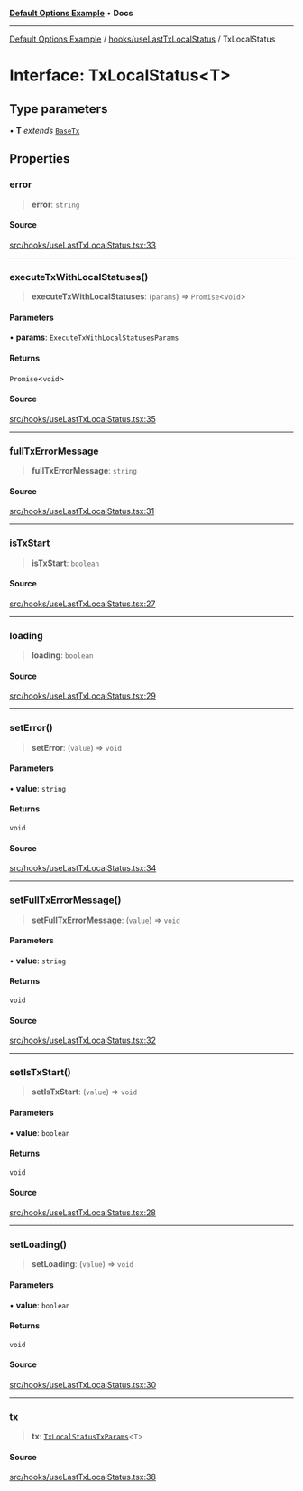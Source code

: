 [**Default Options Example**](../../../README.md) • **Docs**

***

[Default Options Example](../../../modules.md) / [hooks/useLastTxLocalStatus](../README.md) / TxLocalStatus

# Interface: TxLocalStatus\<T\>

## Type parameters

• **T** *extends* [`BaseTx`](../../../web3/adapters/types/type-aliases/BaseTx.md)

## Properties

### error

> **error**: `string`

#### Source

[src/hooks/useLastTxLocalStatus.tsx:33](https://github.com/bgd-labs/fe-shared/blob/022d31eeb7e61eeffe2ddf65992458f822122ffc/src/hooks/useLastTxLocalStatus.tsx#L33)

***

### executeTxWithLocalStatuses()

> **executeTxWithLocalStatuses**: (`params`) => `Promise`\<`void`\>

#### Parameters

• **params**: `ExecuteTxWithLocalStatusesParams`

#### Returns

`Promise`\<`void`\>

#### Source

[src/hooks/useLastTxLocalStatus.tsx:35](https://github.com/bgd-labs/fe-shared/blob/022d31eeb7e61eeffe2ddf65992458f822122ffc/src/hooks/useLastTxLocalStatus.tsx#L35)

***

### fullTxErrorMessage

> **fullTxErrorMessage**: `string`

#### Source

[src/hooks/useLastTxLocalStatus.tsx:31](https://github.com/bgd-labs/fe-shared/blob/022d31eeb7e61eeffe2ddf65992458f822122ffc/src/hooks/useLastTxLocalStatus.tsx#L31)

***

### isTxStart

> **isTxStart**: `boolean`

#### Source

[src/hooks/useLastTxLocalStatus.tsx:27](https://github.com/bgd-labs/fe-shared/blob/022d31eeb7e61eeffe2ddf65992458f822122ffc/src/hooks/useLastTxLocalStatus.tsx#L27)

***

### loading

> **loading**: `boolean`

#### Source

[src/hooks/useLastTxLocalStatus.tsx:29](https://github.com/bgd-labs/fe-shared/blob/022d31eeb7e61eeffe2ddf65992458f822122ffc/src/hooks/useLastTxLocalStatus.tsx#L29)

***

### setError()

> **setError**: (`value`) => `void`

#### Parameters

• **value**: `string`

#### Returns

`void`

#### Source

[src/hooks/useLastTxLocalStatus.tsx:34](https://github.com/bgd-labs/fe-shared/blob/022d31eeb7e61eeffe2ddf65992458f822122ffc/src/hooks/useLastTxLocalStatus.tsx#L34)

***

### setFullTxErrorMessage()

> **setFullTxErrorMessage**: (`value`) => `void`

#### Parameters

• **value**: `string`

#### Returns

`void`

#### Source

[src/hooks/useLastTxLocalStatus.tsx:32](https://github.com/bgd-labs/fe-shared/blob/022d31eeb7e61eeffe2ddf65992458f822122ffc/src/hooks/useLastTxLocalStatus.tsx#L32)

***

### setIsTxStart()

> **setIsTxStart**: (`value`) => `void`

#### Parameters

• **value**: `boolean`

#### Returns

`void`

#### Source

[src/hooks/useLastTxLocalStatus.tsx:28](https://github.com/bgd-labs/fe-shared/blob/022d31eeb7e61eeffe2ddf65992458f822122ffc/src/hooks/useLastTxLocalStatus.tsx#L28)

***

### setLoading()

> **setLoading**: (`value`) => `void`

#### Parameters

• **value**: `boolean`

#### Returns

`void`

#### Source

[src/hooks/useLastTxLocalStatus.tsx:30](https://github.com/bgd-labs/fe-shared/blob/022d31eeb7e61eeffe2ddf65992458f822122ffc/src/hooks/useLastTxLocalStatus.tsx#L30)

***

### tx

> **tx**: [`TxLocalStatusTxParams`](../type-aliases/TxLocalStatusTxParams.md)\<`T`\>

#### Source

[src/hooks/useLastTxLocalStatus.tsx:38](https://github.com/bgd-labs/fe-shared/blob/022d31eeb7e61eeffe2ddf65992458f822122ffc/src/hooks/useLastTxLocalStatus.tsx#L38)
